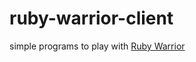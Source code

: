 ruby-warrior-client
===================

simple programs to play with [Ruby Warrior](https://www.bloc.io/ruby-warrior/)
